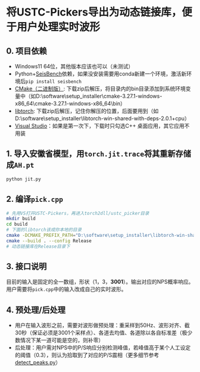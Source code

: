 # 将USTC-Pickers导出为动态链接库，便于用户处理实时波形

## 0. 项目依赖
* Windows11 64位，其他版本应该也可以（未测试）
* Python+[SeisBench](https://github.com/seisbench/seisbench)依赖，如果没安装需要用conda新建一个环境，激活新环境后```pip install seisbench```
* [CMake（二进制版）](https://github.com/Kitware/CMake/releases/download/v3.27.1/cmake-3.27.1-windows-x86_64.zip): 下载zip后解压，将目录内的bin目录添加到系统环境变量中（如D:\software\setup_installer\cmake-3.27.1-windows-x86_64\cmake-3.27.1-windows-x86_64\bin）
* [libtorch](https://download.pytorch.org/libtorch/cpu/libtorch-win-shared-with-deps-2.0.1%2Bcpu.zip): 下载zip后解压，记住你解压的位置，后面要用到（如D:\software\setup_installer\libtorch-win-shared-with-deps-2.0.1+cpu）
* [Visual Studio](https://visualstudio.microsoft.com/zh-hans/thank-you-downloading-visual-studio/?sku=Community&channel=Release&version=VS2022&source=VSLandingPage&cid=2030&workload=dotnet-dotnetwebcloud&passive=false#installvs)：如果是第一次下，下载时只勾选C++ 桌面应用，其它应用不用装
## 1. 导入安徽省模型，用```torch.jit.trace```将其重新存储成```AH.pt```
```bash
python jit.py
```
## 2. 编译```pick.cpp```
```bash
# 先用VS打开USTC-Pickers，再进入torch2dll/ustc_picker目录
mkdir build
cd build
# 下面的libtorch该成你本地的目录
cmake -DCMAKE_PREFIX_PATH="D:\software\setup_installer\libtorch-win-shared-with-deps-2.0.1+cpu\libtorch" ..
cmake --build . --config Release
# 动态链接库在Release目录下
```
## 3. 接口说明
目前的输入是固定的全一数组，形状（1，3，**3001**）。输出对应的NPS概率响应。
用户需要将```pick.cpp```中的输入改成自己的实时波形。
## 4. 预处理/后处理
* 用户在输入波形之前，需要对波形做预处理：重采样到50Hz、波形对齐、截30秒（保证必须是3001个采样点）、各道去均值、各道除以各自标准差（极少数情况下某一道可能是空的，则补零）
* 后处理：用户需对NPS中的P/S响应分别检测峰值，若峰值高于某个人工设定的阈值（0.3），则认为拾取到了对应的P/S震相（更多细节参考[detect_peaks.py](https://github.com/AI4EPS/PhaseNet/blob/master/phasenet/detect_peaks.py)）